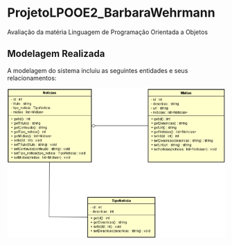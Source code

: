 # ProjetoLPOOE2_BarbaraWehrmann

Avaliação da matéria Linguagem de Programação Orientada a Objetos

## Modelagem Realizada
A modelagem do sistema incluiu as seguintes entidades e seus relacionamentos:

![Diagrama](img/diagrama.png)

